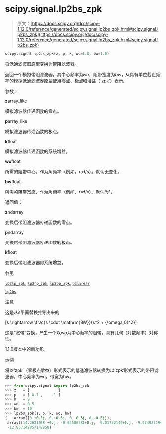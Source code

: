 # scipy.signal.lp2bs_zpk

> 原文：[https://docs.scipy.org/doc/scipy-1.12.0/reference/generated/scipy.signal.lp2bs_zpk.html#scipy.signal.lp2bs_zpk](https://docs.scipy.org/doc/scipy-1.12.0/reference/generated/scipy.signal.lp2bs_zpk.html#scipy.signal.lp2bs_zpk)

```py
scipy.signal.lp2bs_zpk(z, p, k, wo=1.0, bw=1.0)
```

将低通滤波器原型变换为带阻滤波器。

返回一个模拟带阻滤波器，其中心频率为*wo*，阻带宽度为*bw*，从具有单位截止频率的模拟低通滤波器原型使用零点、极点和增益（‘zpk’）表示。

参数：

**z**array_like

模拟滤波器传递函数的零点。

**p**array_like

模拟滤波器传递函数的极点。

**k**float

模拟滤波器传递函数的系统增益。

**wo**float

所需的阻带中心，作为角频率（例如，rad/s）。默认无变化。

**bw**float

所需的阻带宽度，作为角频率（例如，rad/s）。默认为1。

返回值：

**z**ndarray

变换后带阻滤波器传递函数的零点。

**p**ndarray

变换后带阻滤波器传递函数的极点。

**k**float

变换后带阻滤波器的系统增益。

参见

[`lp2lp_zpk`](scipy.signal.lp2lp_zpk.html#scipy.signal.lp2lp_zpk "scipy.signal.lp2lp_zpk"), [`lp2hp_zpk`](scipy.signal.lp2hp_zpk.html#scipy.signal.lp2hp_zpk "scipy.signal.lp2hp_zpk"), [`lp2bp_zpk`](scipy.signal.lp2bp_zpk.html#scipy.signal.lp2bp_zpk "scipy.signal.lp2bp_zpk"), [`bilinear`](scipy.signal.bilinear.html#scipy.signal.bilinear "scipy.signal.bilinear")

[`lp2bs`](scipy.signal.lp2bs.html#scipy.signal.lp2bs "scipy.signal.lp2bs")

注意

这是从s平面替换推导出来的

\[s \rightarrow \frac{s \cdot \mathrm{BW}}{s^2 + {\omega_0}^2}\]

这是“宽带”变换，产生一个以*wo*为中心频率的阻带，具有几何（对数频率）对称性。

1.1.0版本中的新功能。

示例

将以‘zpk’（零极点增益）形式表示的低通滤波器转换为以‘zpk’形式表示的带阻滤波器，中心频率为wo，带宽为bw。

```py
>>> from scipy.signal import lp2bs_zpk
>>> z   = [             ]
>>> p   = [ 0.7 ,    -1 ]
>>> k   = 9
>>> wo  = 0.5
>>> bw  = 10
>>> lp2bs_zpk(z, p, k, wo, bw)
(   array([0.+0.5j, 0.+0.5j, 0.-0.5j, 0.-0.5j]), 
 array([14.2681928 +0.j, -0.02506281+0.j,  0.01752149+0.j, -9.97493719+0.j]), 
 -12.857142857142858) 
```

